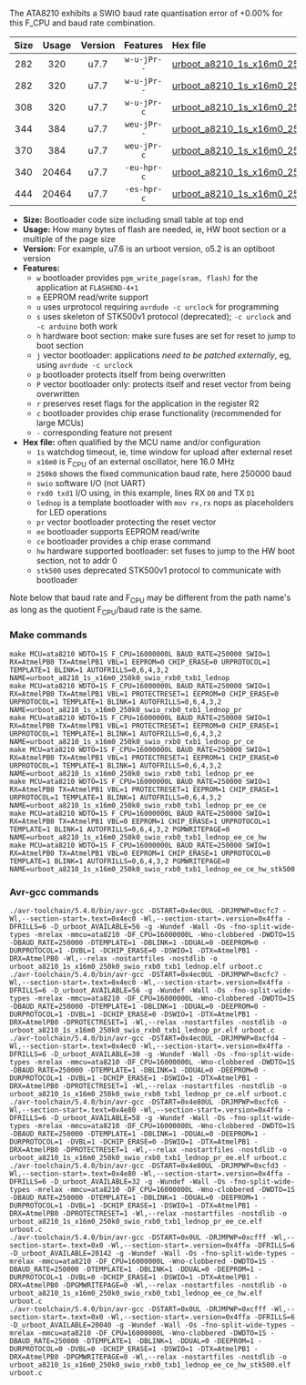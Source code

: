 The ATA8210 exhibits a SWIO baud rate quantisation error of +0.00% for this F_CPU and baud rate combination.

|Size|Usage|Version|Features|Hex file|
|:-:|:-:|:-:|:-:|:--|
|282|320|u7.7|`w-u-jPr--`|[urboot_a8210_1s_x16m0_250k0_swio_rxb0_txb1_lednop.hex](https://raw.githubusercontent.com/stefanrueger/urboot.hex/main/mcus/ata8210/watchdog_1_s/external_oscillator_x/16m000000_hz/%2B250k0_baud/swio_rxb0_txb1/lednop/urboot_a8210_1s_x16m0_250k0_swio_rxb0_txb1_lednop.hex)|
|282|320|u7.7|`w-u-jPr--`|[urboot_a8210_1s_x16m0_250k0_swio_rxb0_txb1_lednop_pr.hex](https://raw.githubusercontent.com/stefanrueger/urboot.hex/main/mcus/ata8210/watchdog_1_s/external_oscillator_x/16m000000_hz/%2B250k0_baud/swio_rxb0_txb1/lednop/urboot_a8210_1s_x16m0_250k0_swio_rxb0_txb1_lednop_pr.hex)|
|308|320|u7.7|`w-u-jPr-c`|[urboot_a8210_1s_x16m0_250k0_swio_rxb0_txb1_lednop_pr_ce.hex](https://raw.githubusercontent.com/stefanrueger/urboot.hex/main/mcus/ata8210/watchdog_1_s/external_oscillator_x/16m000000_hz/%2B250k0_baud/swio_rxb0_txb1/lednop/urboot_a8210_1s_x16m0_250k0_swio_rxb0_txb1_lednop_pr_ce.hex)|
|344|384|u7.7|`weu-jPr--`|[urboot_a8210_1s_x16m0_250k0_swio_rxb0_txb1_lednop_pr_ee.hex](https://raw.githubusercontent.com/stefanrueger/urboot.hex/main/mcus/ata8210/watchdog_1_s/external_oscillator_x/16m000000_hz/%2B250k0_baud/swio_rxb0_txb1/lednop/urboot_a8210_1s_x16m0_250k0_swio_rxb0_txb1_lednop_pr_ee.hex)|
|370|384|u7.7|`weu-jPr-c`|[urboot_a8210_1s_x16m0_250k0_swio_rxb0_txb1_lednop_pr_ee_ce.hex](https://raw.githubusercontent.com/stefanrueger/urboot.hex/main/mcus/ata8210/watchdog_1_s/external_oscillator_x/16m000000_hz/%2B250k0_baud/swio_rxb0_txb1/lednop/urboot_a8210_1s_x16m0_250k0_swio_rxb0_txb1_lednop_pr_ee_ce.hex)|
|340|20464|u7.7|`-eu-hpr-c`|[urboot_a8210_1s_x16m0_250k0_swio_rxb0_txb1_lednop_ee_ce_hw.hex](https://raw.githubusercontent.com/stefanrueger/urboot.hex/main/mcus/ata8210/watchdog_1_s/external_oscillator_x/16m000000_hz/%2B250k0_baud/swio_rxb0_txb1/lednop/urboot_a8210_1s_x16m0_250k0_swio_rxb0_txb1_lednop_ee_ce_hw.hex)|
|444|20464|u7.7|`-es-hpr-c`|[urboot_a8210_1s_x16m0_250k0_swio_rxb0_txb1_lednop_ee_ce_hw_stk500.hex](https://raw.githubusercontent.com/stefanrueger/urboot.hex/main/mcus/ata8210/watchdog_1_s/external_oscillator_x/16m000000_hz/%2B250k0_baud/swio_rxb0_txb1/lednop/urboot_a8210_1s_x16m0_250k0_swio_rxb0_txb1_lednop_ee_ce_hw_stk500.hex)|

- **Size:** Bootloader code size including small table at top end
- **Usage:** How many bytes of flash are needed, ie, HW boot section or a multiple of the page size
- **Version:** For example, u7.6 is an urboot version, o5.2 is an optiboot version
- **Features:**
  + `w` bootloader provides `pgm_write_page(sram, flash)` for the application at `FLASHEND-4+1`
  + `e` EEPROM read/write support
  + `u` uses urprotocol requiring `avrdude -c urclock` for programming
  + `s` uses skeleton of STK500v1 protocol (deprecated); `-c urclock` and `-c arduino` both work
  + `h` hardware boot section: make sure fuses are set for reset to jump to boot section
  + `j` vector bootloader: applications *need to be patched externally*, eg, using `avrdude -c urclock`
  + `p` bootloader protects itself from being overwritten
  + `P` vector bootloader only: protects itself and reset vector from being overwritten
  + `r` preserves reset flags for the application in the register R2
  + `c` bootloader provides chip erase functionality (recommended for large MCUs)
  + `-` corresponding feature not present
- **Hex file:** often qualified by the MCU name and/or configuration
  + `1s` watchdog timeout, ie, time window for upload after external reset
  + `x16m0` is F<sub>CPU</sub> of an external oscillator, here 16.0 MHz
  + `250k0` shows the fixed communication baud rate, here 250000 baud
  + `swio` software I/O (not UART)
  + `rxd0 txd1` I/O using, in this example, lines RX `D0` and TX `D1`
  + `lednop` is a template bootloader with `mov rx,rx` nops as placeholders for LED operations
  + `pr` vector bootloader protecting the reset vector
  + `ee` bootloader supports EEPROM read/write
  + `ce` bootloader provides a chip erase command
  + `hw` hardware supported bootloader: set fuses to jump to the HW boot section, not to addr 0
  + `stk500` uses deprecated STK500v1 protocol to communicate with bootloader


Note below that baud rate and F<sub>CPU</sub> may be different from the path name's as long as the quotient F<sub>CPU</sub>/baud rate is the same.

### Make commands
```
make MCU=ata8210 WDTO=1S F_CPU=16000000L BAUD_RATE=250000 SWIO=1 RX=AtmelPB0 TX=AtmelPB1 VBL=1 EEPROM=0 CHIP_ERASE=0 URPROTOCOL=1 TEMPLATE=1 BLINK=1 AUTOFRILLS=0,6,4,3,2 NAME=urboot_a8210_1s_x16m0_250k0_swio_rxb0_txb1_lednop
make MCU=ata8210 WDTO=1S F_CPU=16000000L BAUD_RATE=250000 SWIO=1 RX=AtmelPB0 TX=AtmelPB1 VBL=1 PROTECTRESET=1 EEPROM=0 CHIP_ERASE=0 URPROTOCOL=1 TEMPLATE=1 BLINK=1 AUTOFRILLS=0,6,4,3,2 NAME=urboot_a8210_1s_x16m0_250k0_swio_rxb0_txb1_lednop_pr
make MCU=ata8210 WDTO=1S F_CPU=16000000L BAUD_RATE=250000 SWIO=1 RX=AtmelPB0 TX=AtmelPB1 VBL=1 PROTECTRESET=1 EEPROM=0 CHIP_ERASE=1 URPROTOCOL=1 TEMPLATE=1 BLINK=1 AUTOFRILLS=0,6,4,3,2 NAME=urboot_a8210_1s_x16m0_250k0_swio_rxb0_txb1_lednop_pr_ce
make MCU=ata8210 WDTO=1S F_CPU=16000000L BAUD_RATE=250000 SWIO=1 RX=AtmelPB0 TX=AtmelPB1 VBL=1 PROTECTRESET=1 EEPROM=1 CHIP_ERASE=0 URPROTOCOL=1 TEMPLATE=1 BLINK=1 AUTOFRILLS=0,6,4,3,2 NAME=urboot_a8210_1s_x16m0_250k0_swio_rxb0_txb1_lednop_pr_ee
make MCU=ata8210 WDTO=1S F_CPU=16000000L BAUD_RATE=250000 SWIO=1 RX=AtmelPB0 TX=AtmelPB1 VBL=1 PROTECTRESET=1 EEPROM=1 CHIP_ERASE=1 URPROTOCOL=1 TEMPLATE=1 BLINK=1 AUTOFRILLS=0,6,4,3,2 NAME=urboot_a8210_1s_x16m0_250k0_swio_rxb0_txb1_lednop_pr_ee_ce
make MCU=ata8210 WDTO=1S F_CPU=16000000L BAUD_RATE=250000 SWIO=1 RX=AtmelPB0 TX=AtmelPB1 VBL=0 EEPROM=1 CHIP_ERASE=1 URPROTOCOL=1 TEMPLATE=1 BLINK=1 AUTOFRILLS=0,6,4,3,2 PGMWRITEPAGE=0 NAME=urboot_a8210_1s_x16m0_250k0_swio_rxb0_txb1_lednop_ee_ce_hw
make MCU=ata8210 WDTO=1S F_CPU=16000000L BAUD_RATE=250000 SWIO=1 RX=AtmelPB0 TX=AtmelPB1 VBL=0 EEPROM=1 CHIP_ERASE=1 URPROTOCOL=0 TEMPLATE=1 BLINK=1 AUTOFRILLS=0,6,4,3,2 PGMWRITEPAGE=0 NAME=urboot_a8210_1s_x16m0_250k0_swio_rxb0_txb1_lednop_ee_ce_hw_stk500
```

### Avr-gcc commands
```
./avr-toolchain/5.4.0/bin/avr-gcc -DSTART=0x4ec0UL -DRJMPWP=0xcfc7 -Wl,--section-start=.text=0x4ec0 -Wl,--section-start=.version=0x4ffa -DFRILLS=6 -D_urboot_AVAILABLE=56 -g -Wundef -Wall -Os -fno-split-wide-types -mrelax -mmcu=ata8210 -DF_CPU=16000000L -Wno-clobbered -DWDTO=1S -DBAUD_RATE=250000 -DTEMPLATE=1 -DBLINK=1 -DDUAL=0 -DEEPROM=0 -DURPROTOCOL=1 -DVBL=1 -DCHIP_ERASE=0 -DSWIO=1 -DTX=AtmelPB1 -DRX=AtmelPB0 -Wl,--relax -nostartfiles -nostdlib -o urboot_a8210_1s_x16m0_250k0_swio_rxb0_txb1_lednop.elf urboot.c
./avr-toolchain/5.4.0/bin/avr-gcc -DSTART=0x4ec0UL -DRJMPWP=0xcfc7 -Wl,--section-start=.text=0x4ec0 -Wl,--section-start=.version=0x4ffa -DFRILLS=6 -D_urboot_AVAILABLE=56 -g -Wundef -Wall -Os -fno-split-wide-types -mrelax -mmcu=ata8210 -DF_CPU=16000000L -Wno-clobbered -DWDTO=1S -DBAUD_RATE=250000 -DTEMPLATE=1 -DBLINK=1 -DDUAL=0 -DEEPROM=0 -DURPROTOCOL=1 -DVBL=1 -DCHIP_ERASE=0 -DSWIO=1 -DTX=AtmelPB1 -DRX=AtmelPB0 -DPROTECTRESET=1 -Wl,--relax -nostartfiles -nostdlib -o urboot_a8210_1s_x16m0_250k0_swio_rxb0_txb1_lednop_pr.elf urboot.c
./avr-toolchain/5.4.0/bin/avr-gcc -DSTART=0x4ec0UL -DRJMPWP=0xcfd4 -Wl,--section-start=.text=0x4ec0 -Wl,--section-start=.version=0x4ffa -DFRILLS=6 -D_urboot_AVAILABLE=30 -g -Wundef -Wall -Os -fno-split-wide-types -mrelax -mmcu=ata8210 -DF_CPU=16000000L -Wno-clobbered -DWDTO=1S -DBAUD_RATE=250000 -DTEMPLATE=1 -DBLINK=1 -DDUAL=0 -DEEPROM=0 -DURPROTOCOL=1 -DVBL=1 -DCHIP_ERASE=1 -DSWIO=1 -DTX=AtmelPB1 -DRX=AtmelPB0 -DPROTECTRESET=1 -Wl,--relax -nostartfiles -nostdlib -o urboot_a8210_1s_x16m0_250k0_swio_rxb0_txb1_lednop_pr_ce.elf urboot.c
./avr-toolchain/5.4.0/bin/avr-gcc -DSTART=0x4e80UL -DRJMPWP=0xcfc6 -Wl,--section-start=.text=0x4e80 -Wl,--section-start=.version=0x4ffa -DFRILLS=6 -D_urboot_AVAILABLE=58 -g -Wundef -Wall -Os -fno-split-wide-types -mrelax -mmcu=ata8210 -DF_CPU=16000000L -Wno-clobbered -DWDTO=1S -DBAUD_RATE=250000 -DTEMPLATE=1 -DBLINK=1 -DDUAL=0 -DEEPROM=1 -DURPROTOCOL=1 -DVBL=1 -DCHIP_ERASE=0 -DSWIO=1 -DTX=AtmelPB1 -DRX=AtmelPB0 -DPROTECTRESET=1 -Wl,--relax -nostartfiles -nostdlib -o urboot_a8210_1s_x16m0_250k0_swio_rxb0_txb1_lednop_pr_ee.elf urboot.c
./avr-toolchain/5.4.0/bin/avr-gcc -DSTART=0x4e80UL -DRJMPWP=0xcfd3 -Wl,--section-start=.text=0x4e80 -Wl,--section-start=.version=0x4ffa -DFRILLS=6 -D_urboot_AVAILABLE=32 -g -Wundef -Wall -Os -fno-split-wide-types -mrelax -mmcu=ata8210 -DF_CPU=16000000L -Wno-clobbered -DWDTO=1S -DBAUD_RATE=250000 -DTEMPLATE=1 -DBLINK=1 -DDUAL=0 -DEEPROM=1 -DURPROTOCOL=1 -DVBL=1 -DCHIP_ERASE=1 -DSWIO=1 -DTX=AtmelPB1 -DRX=AtmelPB0 -DPROTECTRESET=1 -Wl,--relax -nostartfiles -nostdlib -o urboot_a8210_1s_x16m0_250k0_swio_rxb0_txb1_lednop_pr_ee_ce.elf urboot.c
./avr-toolchain/5.4.0/bin/avr-gcc -DSTART=0x0UL -DRJMPWP=0xcfff -Wl,--section-start=.text=0x0 -Wl,--section-start=.version=0x4ffa -DFRILLS=6 -D_urboot_AVAILABLE=20142 -g -Wundef -Wall -Os -fno-split-wide-types -mrelax -mmcu=ata8210 -DF_CPU=16000000L -Wno-clobbered -DWDTO=1S -DBAUD_RATE=250000 -DTEMPLATE=1 -DBLINK=1 -DDUAL=0 -DEEPROM=1 -DURPROTOCOL=1 -DVBL=0 -DCHIP_ERASE=1 -DSWIO=1 -DTX=AtmelPB1 -DRX=AtmelPB0 -DPGMWRITEPAGE=0 -Wl,--relax -nostartfiles -nostdlib -o urboot_a8210_1s_x16m0_250k0_swio_rxb0_txb1_lednop_ee_ce_hw.elf urboot.c
./avr-toolchain/5.4.0/bin/avr-gcc -DSTART=0x0UL -DRJMPWP=0xcfff -Wl,--section-start=.text=0x0 -Wl,--section-start=.version=0x4ffa -DFRILLS=6 -D_urboot_AVAILABLE=20040 -g -Wundef -Wall -Os -fno-split-wide-types -mrelax -mmcu=ata8210 -DF_CPU=16000000L -Wno-clobbered -DWDTO=1S -DBAUD_RATE=250000 -DTEMPLATE=1 -DBLINK=1 -DDUAL=0 -DEEPROM=1 -DURPROTOCOL=0 -DVBL=0 -DCHIP_ERASE=1 -DSWIO=1 -DTX=AtmelPB1 -DRX=AtmelPB0 -DPGMWRITEPAGE=0 -Wl,--relax -nostartfiles -nostdlib -o urboot_a8210_1s_x16m0_250k0_swio_rxb0_txb1_lednop_ee_ce_hw_stk500.elf urboot.c
```

